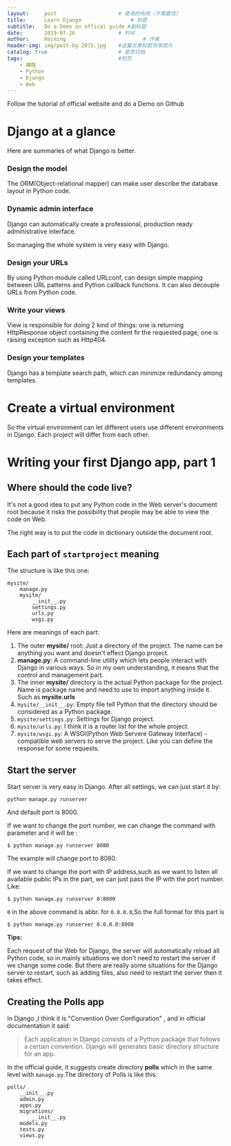```yaml
---
layout:     post   				    # 使用的布局（不需要改）
title:      Learn Django				# 标题 
subtitle:   Do a Demo on offical guide #副标题
date:       2019-07-26 				# 时间
author:     Haiming 						# 作者
header-img: img/post-bg-2015.jpg 	#这篇文章标题背景图片
catalog: true 						# 是否归档
tags:								#标签
    - 编程
    - Python
    - Django
    - Web
---
```


Follow the tutorial of official website and do a Demo on Github

# Django at a glance

Here are summaries of what Django is better.

### Design the model

The ORM(Object-relational mapper) can make user describe the database layout in Python code. 

### Dynamic admin interface

Django can automatically create a professional, production ready administrative interface.

So managing the whole system is very easy with Django.

### Design your URLs

By using Python module called URLconf, can design simple mapping between URL patterns and Python callback functions. It can also decouple URLs from Python code.

### Write your views

View is responsible for doing 2 kind of things: one is returning HttpResponse object containing the content fir the requested page, one is raising exception such as Http404.

### Design your templates

Django has a template search path, which can minimize redundancy among templates. 

# Create a virtual environment 

So the virtual environment can let different users use different environments in Django. Each project will differ from each other.

# Writing your first Django app, part 1

## Where should the code live?

It's not a good idea to put any Python code in the Web server's document root because it risks the possibility that people may be able to view the code on Web.

The right way is to put the code in dictionary outside the document root. 

## Each part of `startproject` meaning

The structure is like this one:

```
mysite/
    manage.py
    mysite/
        __init__.py
        settings.py
        urls.py
        wsgi.py
```

Here are meanings of each part:

1. The outer **mysite/** root: Just a directory of the project. The name can be anything you want and doesn't effect Django project.
2. **manage.py**: A command-line utility which lets people interact with Django in various ways. So in my own understanding, it means that the control and management part. 
3. The inner **mysite/** directory is the actual Python package for the project. Name is package name and need to use to import anything inside it. Such as **mysite.urls**
4. `mysite/__init__.py`: Empty file tell Python that the directory should be considered as a Python package. 
5. `mysite/settings.py`: Settings for Django project.
6. `mysite/urls.py`: I think it is a router list for the whole project. 
7. `mysite/wsgi.py`: A WSGI(Python Web Servere Gateway Interface) -compatible web servers to serve the project. Like you can define the response for some requests.

## Start the server

Start server is very easy in Django. After all settings, we can just start it by:

`python manage.py runserver`

And default port is 8000.

If we want to change the port number, we can change the command with parameter and it will be :

`$ python manage.py runserver 8080`

The example will change port to 8080.

If we want to change the port with IP address,such as we want to listen all available public IPs in the part, we can just pass the IP with the port number. Like:

`$ python manage.py runserver 0:8000`

`0` in the above command is abbr. for `0.0.0.0`,So the full format for this part is 

`$ python manage.py runserver 0.0.0.0:8000`

**Tips:**

Each request of the Web for Django, the server will automatically reload all Python code, so in mainly situations we don't need to restart the server if we change some code. But there are really some situations for the Django server to restart, such as adding files, also need to restart the server then it takes effect. 

## Creating the Polls app

In Django ,I think it is "Convention Over Configuration" , and in official documentation it said:

> Each application in Django consists of a Python package that follows a certain convention. Django will generates basic directory structure for an app.

In the official guide, it suggests create directory **polls** which in the same level with `manage.py`.The directory of Polls is like this:

```
polls/
    __init__.py
    admin.py
    apps.py
    migrations/
        __init__.py
    models.py
    tests.py
    views.py
```

